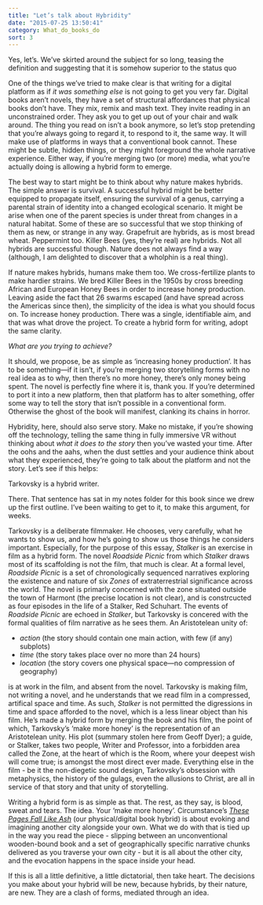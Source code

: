 ```yaml
---
title: "Let’s talk about Hybridity"
date: "2015-07-25 13:50:41"
category: What_do_books_do
sort: 3
---
```


Yes, let’s. We’ve skirted around the subject for so long, teasing the
definition and suggesting that it is somehow superior to the status quo

One of the things we’ve tried to make clear is that writing for a
digital platform as if *it was something else* is not going to get you
very far. Digital books aren’t novels, they have a set of structural
affordances that physical books don’t have. They mix, remix and mash
text. They invite reading in an unconstrained order. They ask you to get
up out of your chair and walk around. The thing you read on isn’t a book
anymore, so let’s stop pretending that you’re always going to regard it,
to respond to it, the same way. It will make use of platforms in ways
that a conventional book cannot. These might be subtle, hidden things,
or they might foreground the whole narrative experience. Either way, if
you’re merging two (or more) media, what you’re actually doing is
allowing a hybrid form to emerge.

The best way to start might be to think about why nature makes hybrids.
The simple answer is survival. A successful hybrid might be better
equipped to propagate itself, ensuring the survival of a genus, carrying
a parental strain of identity into a changed ecological scenario. It
might be arise when one of the parent species is under threat from
changes in a natural habitat. Some of these are so successful that we
stop thinking of them as new, or strange in any way. Grapefruit are
hybrids, as is most bread wheat. Peppermint too. Killer Bees (yes,
they’re real) are hybrids. Not all hybrids are successful though. Nature
does not always find a way (although, I am delighted to discover that a
wholphin is a real thing).

If nature makes hybrids, humans make them too. We cross-fertilize plants
to make hardier strains. We bred Killer Bees in the 1950s by cross
breeding African and European Honey Bees in order to increase honey
production. Leaving aside the fact that 26 swarms escaped (and have
spread across the Americas since then), the simplicity of the idea is
what you should focus on. To increase honey production. There was a
single, identifiable aim, and that was what drove the project. To create
a hybrid form for writing, adopt the same clarity.

*What are you trying to achieve?*

It should, we propose, be as simple as ‘increasing honey production’. It
has to be something—if it isn’t, if you’re merging two storytelling
forms with no real idea as to why, then there’s no more honey, there’s
only money being spent. The novel is perfectly fine where it is,
thank you. If you’re determined to port it into a new platform, then that
platform has to alter something, offer some way to tell the story that
isn’t possible in a conventional form. Otherwise the ghost of the book
will manifest, clanking its chains in horror.

Hybridity, here, should also serve story. Make no mistake, if you’re
showing off the technology, telling the same thing in fully immersive VR
without thinking about *what it does to the story* then you’ve wasted
your time. After the oohs and the aahs, when the dust settles and your
audience think about what they experienced, they’re going to talk about
the platform and not the story. Let’s see if this helps:

Tarkovsky is a hybrid writer.

There. That sentence has sat in my notes folder for this book since we
drew up the first outline. I’ve been waiting to get to it, to make this
argument, for weeks.

Tarkovsky is a deliberate filmmaker. He chooses, very carefully, what he
wants to show us, and how he’s going to show us those things he
considers important. Especially, for the purpose of this essay,
*Stalker* is an exercise in film as a hybrid form. The novel *Roadside
Picnic* from which *Stalker* draws most of its scaffolding is not the
film, that much is clear. At a formal level, *Roadside Picnic* is a set
of chronologically sequenced narratives exploring the existence and
nature of six *Zones* of extraterrestrial significance across the world.
The novel is primarly concerned with the zone situated outside the town
of Harmont (the precise location is not clear), and is constrcucted as
four episodes in the life of a Stalker, Red Schuhart. The events of
*Roadside Picnic* are echoed in *Stalker*, but Tarkovsky is concered
with the formal qualities of film narrative as he sees them. An
Aristotelean unity of:

-   *action* (the story should contain one main action, with few (if any)
    subplots)
-   *time* (the story takes place over no more than 24 hours)
-   *location* (the story covers one physical space—no compression
    of geography)

is at work in the film, and absent from the novel. Tarkovsky is making
film, not writing a novel, and he understands that we read film in a
compressed, artifical space and time. As such, *Stalker* is not
permitted the digressions in time and space afforded to the novel, which
is a less linear object than his film. He’s made a hybrid form by
merging the book and his film, the point of which, Tarkovsky’s ‘make
more honey’ is the representation of an Aristotelean unity. His plot
(summary stolen here from Geoff Dyer); a guide, or Stalker, takes two
people, Writer and Professor, into a forbidden area called the Zone, at
the heart of which is the Room, where your deepest wish will come true;
is amongst the most direct ever made. Everything else in the film - be
it the non-diegetic sound design, Tarkovsky’s obsession with
metaphysics, the history of the gulags, even the allusions to Christ,
are all in service of that story and that unity of storytelling.

Writing a hybrid form is as simple as that. The rest, as they say, is
blood, sweat and tears. The idea. Your ‘make more honey’. Circumstance’s [*These Pages Fall Like Ash*](http://wearecircumstance.com/project/these-pages-fall-like-ash/) (our physical/digital book hybrid) is about
evoking and imagining another city alongside your own. What we do with
that is tied up in the way you read the piece - slipping between an
unconventional wooden-bound book and a set of geographically specific
narrative chunks delivered as you traverse your own city - but it is all
about the other city, and the evocation happens in the space inside your
head.

If this is all a little definitive, a little dictatorial, then take
heart. The decisions you make about your hybrid will be new, because
hybrids, by their nature, are new. They are a clash of forms, mediated
through an idea.
